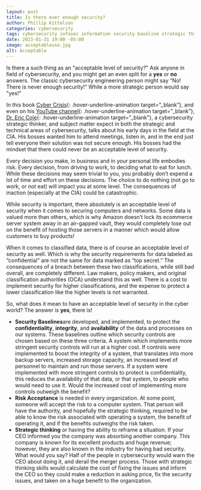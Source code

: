 ```yaml
---
layout: post
title: Is there ever enough security?
author: Phillip Kittelson
categories: cybersecurity
tags: cybersecurity infosec information security baseline strategic thinking
date: 2023-01-31 19:00 -05:00
image: acceptableuse.jpg
alt: Acceptable
---
```


Is there a such thing as an "acceptable level of security?" Ask anyone in field of cybersecurity, and you might get an even split for a __yes__ or __no__ answers. The classic cybersecurity engineering person might say “No! There is never enough security!” While a more strategic person would say "yes!"

In this book [Cyber Crisis](https://www.amazon.com/Cyber-Crisis-Protecting-Business-Threats/dp/1950665836){: .hover-underline-animation target=”_blank”}, and even on his [YouTube channel](https://www.youtube.com/c/DrEricCole){: .hover-underline-animation target=”_blank”}, [Dr. Eric Cole](https://secure-anchor.com/about/){: .hover-underline-animation target=”_blank”}, a cybersecurity strategic thinker, and subject matter expect in both the strategic and technical areas of cybersecurity, talks about his early days in the field at the CIA. His bosses wanted him to attend meetings, listen in, and in the end just tell everyone their solution was not secure enough. His bosses had the mindset that there could never be an acceptable level of security.

Every decision you make, in business and in your personal life embodies risk. Every decision, from driving to work, to deciding what to eat for lunch. While these decisions may seem trivial to you, you probably don’t expend a lot of time and effort on these decisions. The choice to do nothing (not go to work, or not eat) will impact you at some level. The consequences of inaction (especially at the CIA) could be catastrophic.

While security is important, there absolutely is an acceptable level of security when it comes to securing computers and networks. Some data is valued more than others, which is why Amazon doesn’t lock its ecommerce server system away in an air-gapped vault, they would completely lose out on the benefit of hosting those servers in a manner which would allow customers to buy products!

When it comes to classified data, there is of course an acceptable level of security as well. Which is why the security requirements for data labeled as “confidential” are not the same for data marked as “top secret.” The consequences of a breach between these two classifications, while still bad overall, are completely different. Law makers, policy makers, and original classification authorities (OCA) understand this as well. There is a cost to implement security for higher classifications, and the expense to protect a lower classification like the higher levels is not warranted.

So, what does it mean to have an acceptable level of security in the cyber world? The answer is **yes**, there is!
- **Security Baselines**are developed, and implemented, to protect the __confidentiality__, __integrity__, and __availability__ of the data and processes on our systems. These baselines outline which security controls are chosen based on these three criteria. A system which implements more stringent security controls will run at a higher cost. If controls were implemented to boost the integrity of a system, that translates into more backup servers, increased storage capacity, an increased level of personnel to maintain and run those servers. If a system were implemented with more stringent controls to protect is confidentiality, this reduces the availability of that data, or that system, to people who would need to use it. Would the increased cost of implementing more controls outweigh the benefit?
- **Risk Acceptance** is needed in every organization. At some point, someone will accept the risk to a computer system. That person will have the authority, and hopefully the strategic thinking, required to be able to know the risk associated with operating a system, the benefit of operating it, and if the benefits outweighs the risk taken.
- **Strategic thinking** or having the ability to reframe a situation. If your CEO informed you the company was absorbing another company. This company is known for its excellent products and huge revenue; however, they are also known in the industry for having bad security. What would you say? Half of the people in cybersecurity would warn the CEO about doing it, and derail the merger process. Those with strategic thinking skills would calculate the cost of fixing the issues and inform the CEO so they could make a reduction in asking price, fix the security issues, and taken on a huge benefit to the organization.